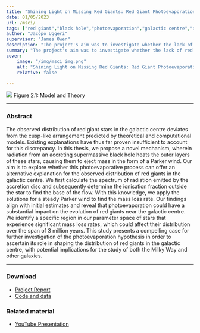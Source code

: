 ```yaml
---
title: "Shining Light on Missing Red Giants: Red Giant Photoevaporation in the Galactic Centre" 
date: 01/05/2023
url: /msci/
tags: ["red giant","black hole","photoevaporation","galactic centre","astrophysics","stellar evolution"]
author: "Jacopo Uggeri"
supervisor: "James Owen"
description: "The project's aim was to investigate whether the lack of red giant stars at the center of the Galaxy could be explained by evaporation caused by radiation coming from the accretion disk of the central supermassive black hole." 
summary: "The project's aim was to investigate whether the lack of red giant stars at the center of the Galaxy could be explained by evaporation caused by radiation coming from the accretion disk of the central supermassive black hole. Our results provided promising evidence that photoevaporation can indeed significantly alter a red giant's evolutionary course." 
cover:
    image: "/img/msci_img.png"
    alt: "Shining Light on Missing Red Giants: Red Giant Photoevaporation in the Galactic Centre"
    relative: false

---
```


![](/img/msci_img.png)
Figure 2.1: Model and Theory

---

### Abstract

The observed distribution of red giant stars in the galactic centre deviates from the cusp-like arrangement predicted by theoretical and computational models. Existing explanations have thus far proven insufficient to account for this discrepancy. In this thesis, we propose a novel mechanism, wherein radiation from an accreting supermassive black hole heats the outer layers of these stars, causing them to eject mass in the form of a Parker wind. Our aim is to explore whether this photoevaporative process can offer an alternative explanation for the observed distribution of red giants in the galactic centre. We first calculate the spectrum of radiation emitted by the accretion disc and subsequently determine the ionisation fraction outside the star to find the base of the flow. With this knowledge, we apply the solutions for a steady Parker wind to find the mass loss rate. Our findings align with initial estimates and reveal that photoevaporation could have a substantial impact on the evolution of red giants near the galactic centre. We identify a specific region in our parameter space of stars that experience significant mass loss rates, which could affect their distribution over the span of 3 million years. This study presents a compelling case for further investigation of the photoevaporation hypothesis in order to ascertain its role in shaping the distribution of red giants in the galactic centre, with potential implications for the study of both the Milky Way and other galaxies.

---

### Download

+ [Project Report](/docs/msci.pdf)
+ [Code and data](https://github.com/jacopouggeri/red_giant_photoevaporation)

### Related material

+ [YouTube Presentation](https://www.youtube.com/watch?v=DIE3EIqZb9M&t=18s)
